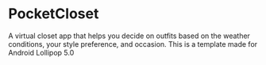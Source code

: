 # PocketCloset
A virtual closet app that helps you decide on outfits based on the weather conditions, your style preference, and occasion.
This is a template made for Android Lollipop 5.0
